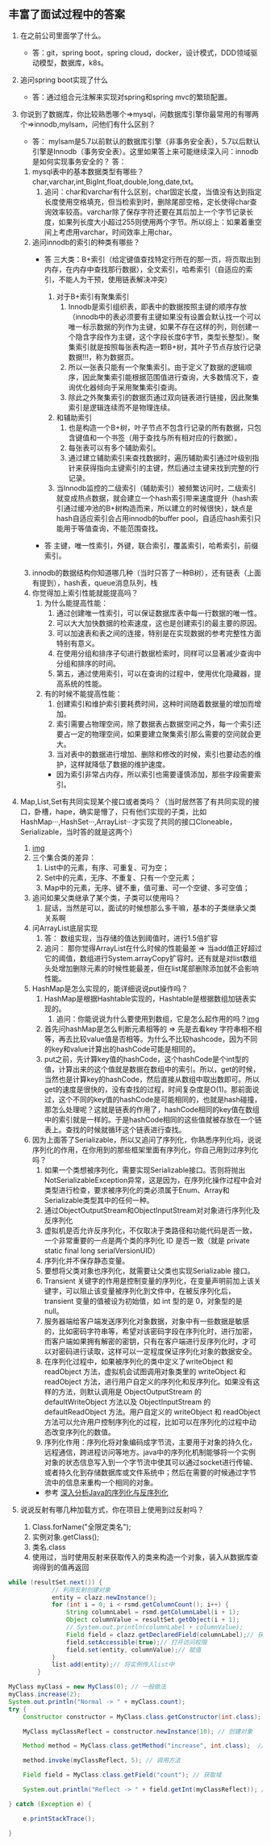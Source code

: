 ## 丰富了面试过程中的答案
1. 在之前公司里面学了什么。 
    * 答：git，spring boot，spring cloud，docker，设计模式，DDD领域驱动模型，数据库，k8s。
2. 追问spring boot实现了什么
    * 答：通过组合元注解来实现对spring和spring mvc的繁琐配置。
3. 你说到了数据库，你比较熟悉哪个=>mysql，问数据库引擎你最常用的有哪两个=>innodb,mylsam，问他们有什么区别？
    * 答： mylsam是5.7以前默认的数据库引擎（非事务安全表），5.7以后默认引擎是Innodb（事务安全表）。这里如果答上来可能继续深入问：innodb是如何实现事务安全的？ 答： 
    1. mysql表中的基本数据类型有哪些？ char,varchar,int,BigInt,float,double,long,date,txt。
        1. 追问：char和varchar有什么区别，char固定长度，当值没有达到指定长度使用空格填充，但当检索到时，删除尾部空格，定长使得char查询效率较高。varchar除了保存字符还要在其后加上一个字节记录长度，如果列长度大小超过255则使用两个字节。所以综上：如果着重空间上考虑用varchar，时间效率上用char。 
    2. 追问innodb的索引的种类有哪些？
        * 答 三大类：B+索引（给定键值查找特定行所在的那一页，将页取出到内存，在内存中查找那行数据），全文索引，哈希索引（自适应的索引，不能人为干预，使用链表解决冲突）
            1. 对于B+索引有聚集索引
                1. Innodb是索引组织表，即表中的数据按照主键的顺序存放（innodb中的表必须要有主键如果没有设置会默认找一个可以唯一标示数据的列作为主键，如果不存在这样的列，则创建一个隐含字段作为主键，这个字段长度6字节，类型长整型）。聚集索引就是按照每张表构造一颗B+树，其叶子节点存放行记录数据!!!，称为数据页。
                2. 所以一张表只能有一个聚集索引。由于定义了数据的逻辑顺序，因此聚集索引能根据范围值进行查询，大多数情况下，查询优化器倾向于采用聚集索引查询。 
                3. 除此之外聚集索引的数据页通过双向链表进行链接，因此聚集索引是逻辑连续而不是物理连续。
            2. 和辅助索引
                1. 也是构造一个B+树，叶子节点不包含行记录的所有数据，只包含键值和一个书签（用于查找与所有相对应的行数据）。
                2. 每张表可以有多个辅助索引。
                3. 通过建立辅助索引来查找数据时，遍历辅助索引通过叶级别指针来获得指向主键索引的主键，然后通过主键来找到完整的行记录。
            3. 当Innodb监控的二级索引（辅助索引）被频繁访问时，二级索引就变成热点数据，就会建立一个hash索引带来速度提升（hash索引通过缓冲池的B+树构造而来，所以建立的时候很快），缺点是hash自适应索引会占用innodb的buffer pool，自适应hash索引只能用于等值查询，不能范围查找。

        * 答 主键，唯一性索引，外键，联合索引，覆盖索引，哈希索引，前缀索引。
    3. innodb的数据结构你知道哪几种（当时只答了一种B树），还有链表（上面有提到），hash表，queue消息队列，栈
    4. 你觉得加上索引性能就能提高吗？ 
        1. 为什么能提高性能：
            1. 通过创建唯一性索引，可以保证数据库表中每一行数据的唯一性。
            2. 可以大大加快数据的检索速度，这也是创建索引的最主要的原因。
            3. 可以加速表和表之间的连接，特别是在实现数据的参考完整性方面特别有意义。
            4. 在使用分组和排序子句进行数据检索时，同样可以显著减少查询中分组和排序的时间。
            5. 第五，通过使用索引，可以在查询的过程中，使用优化隐藏器，提高系统的性能。
        2. 有的时候不能提高性能：
            1. 创建索引和维护索引要耗费时间，这种时间随着数据量的增加而增加。 
            2. 索引需要占物理空间，除了数据表占数据空间之外，每一个索引还要占一定的物理空间，如果要建立聚集索引那么需要的空间就会更大。 
            3. 当对表中的数据进行增加、删除和修改的时候，索引也要动态的维护，这样就降低了数据的维护速度。
            * 因为索引非常占内存，所以索引也需要谨慎添加，那些字段需要索引。
4. Map,List,Set有共同实现某个接口或者类吗？（当时居然答了有共同实现的接口，卧槽，hape，确实是懵了，只有他们实现的子类，比如HashMap···,HashSet···,ArrayList···才实现了共同的接口Cloneable，Serializable，当时答的就是这两个）
    1. [img](..\..\..\static\img\Map,Set,List继承关系.png)
    2. 三个集合类的差异：
        1. List中的元素，有序、可重复、可为空；
        2. Set中的元素，无序、不重复、只有一个空元素；
        3. Map中的元素，无序、键不重，值可重、可一个空键、多可空值；
    3. 追问如果父类继承了某个类，子类可以使用吗？
        1. 屁话，当然是可以，面试的时候想那么多干嘛，基本的子类继承父类关系啊
    4. 问ArrayList底层实现
        1. 答： 数组实现，当存储的值达到阈值时，进行1.5倍扩容
        2. 追问： 那你觉得ArrayList在什么时候的性能最差 => 当add值正好超过它的阈值，数组进行System.arrayCopy扩容时。还有就是对list数组头处增加删除元素的时候性能最差，但在list尾部删除添加就不会影响性能。
    5. HashMap是怎么实现的，能详细说说put操作吗？
        1. HashMap是根据Hashtable实现的，Hashtable是根据数组加链表实现的。
            1. 追问：你能说说为什么要使用到数组，它是怎么起作用的吗？[img](..\..\..\static\img\Hashtable的底层实现.jpg)
        2. 首先问hashMap是怎么判断元素相等的 => 先是去看key 字符串相不相等，再去比较value值是否相等。为什么不比较hashcode，因为不同的key和value计算出的hashCode可能是相同的。
        3. put之前，先计算key值的hashCode，这个hashCode是个int型的值，计算出来的这个值就是数据在数组中的索引。所以，get的时候，当然也是计算key的hashCode，然后直接从数组中取出数即可。所以get的速度是很快的，没有查找的过程，时间复杂度是O(1)。那前面说过，这个不同的key值的hashCode是可能相同的，也就是hash碰撞，那怎么处理呢？这就是链表的作用了，hashCode相同的key值在数组中的索引就是一样的。于是hashCode相同的这些值就被存放在一个链表上。查找的时候就循环这个链表进行查找。
    6. 因为上面答了Serializable，所以又追问了序列化，你熟悉序列化吗，说说序列化的作用，在你用到的那些框架里面有序列化，你自己用到过序列化吗？
        1. 如果一个类想被序列化，需要实现Serializable接口。否则将抛出NotSerializableException异常，这是因为，在序列化操作过程中会对类型进行检查，要求被序列化的类必须属于Enum、Array和Serializable类型其中的任何一种。
        2. 通过ObjectOutputStream和ObjectInputStream对对象进行序列化及反序列化
        3. 虚拟机是否允许反序列化，不仅取决于类路径和功能代码是否一致，一个非常重要的一点是两个类的序列化 ID 是否一致（就是 private static final long serialVersionUID）
        4. 序列化并不保存静态变量。
        5. 要想将父类对象也序列化，就需要让父类也实现Serializable 接口。
        6. Transient 关键字的作用是控制变量的序列化，在变量声明前加上该关键字，可以阻止该变量被序列化到文件中，在被反序列化后，transient 变量的值被设为初始值，如 int 型的是 0，对象型的是 null。
        7. 服务器端给客户端发送序列化对象数据，对象中有一些数据是敏感的，比如密码字符串等，希望对该密码字段在序列化时，进行加密，而客户端如果拥有解密的密钥，只有在客户端进行反序列化时，才可以对密码进行读取，这样可以一定程度保证序列化对象的数据安全。
        8. 在序列化过程中，如果被序列化的类中定义了writeObject 和 readObject 方法，虚拟机会试图调用对象类里的 writeObject 和 readObject 方法，进行用户自定义的序列化和反序列化。如果没有这样的方法，则默认调用是 ObjectOutputStream 的 defaultWriteObject 方法以及 ObjectInputStream 的 defaultReadObject 方法。用户自定义的 writeObject 和 readObject 方法可以允许用户控制序列化的过程，比如可以在序列化的过程中动态改变序列化的数值。
        9. 序列化作用：序列化将对象编码成字节流，主要用于对象的持久化，远程通信，跨进程访问等地方。java中的序列化机制能够将一个实例对象的状态信息写入到一个字节流中使其可以通过socket进行传输、或者持久化到存储数据库或文件系统中；然后在需要的时候通过字节流中的信息来重构一个相同的对象。
        * 参考 [深入分析Java的序列化与反序列化](http://www.hollischuang.com/archives/1140#What%20Serializable%20Did)

5. 说说反射有哪几种加载方式，你在项目上使用到过反射吗？
    1. Class.forName("全限定类名");
    2. 实例对象.getClass();
    3. 类名.class
    4. 使用过，当时使用反射来获取传入的类来构造一个对象，装入从数据库查询得到的值再返回
```java
while (resultSet.next()) {
			// 利用反射创建对象
			entity = clazz.newInstance();
			for (int i = 0; i < rsmd.getColumnCount(); i++) {
				String columnLabel = rsmd.getColumnLabel(i + 1);
				Object columnValue = resultSet.getObject(i + 1);
				// System.out.println(columnLabel + columnValue);
				Field field = clazz.getDeclaredField(columnLabel);// 获取属性
				field.setAccessible(true);// 打开访问权限
				field.set(entity, columnValue);// 赋值
			}
			list.add(entity);// 将实例传入list中
		}
```


```java
MyClass myClass = new MyClass(0); // 一般做法 
myClass.increase(2);
System.out.println("Normal -> " + myClass.count);
try {
    Constructor constructor = MyClass.class.getConstructor(int.class); // 获取构造方法

    MyClass myClassReflect = constructor.newInstance(10); // 创建对象

    Method method = MyClass.class.getMethod("increase", int.class);  // 获取方法

    method.invoke(myClassReflect, 5); // 调用方法

    Field field = MyClass.class.getField("count"); // 获取域

    System.out.println("Reflect -> " + field.getInt(myClassReflect)); // 获取域的值

} catch (Exception e) { 

    e.printStackTrace();

} 
```